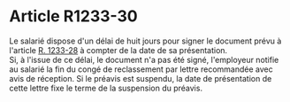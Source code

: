 # Article R1233-30

  
Le salarié dispose d'un délai de huit jours pour signer le document prévu à l'article [R. 1233-28][1] à compter de la date de sa présentation.   
Si, à l'issue de ce délai, le document n'a pas été signé, l'employeur notifie au salarié la fin du congé de reclassement par lettre recommandée avec avis de réception. Si le préavis est suspendu, la date de présentation de cette lettre fixe le terme de la suspension du préavis.

 [1]: /affichCodeArticle.do?cidTexte=LEGITEXT000006072050&idArticle=LEGIARTI000018483135&dateTexte=&categorieLien=cid